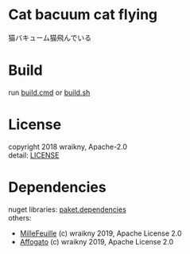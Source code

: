 # Cat bacuum cat flying
猫バキューム猫飛んでいる

# Build
run [build.cmd](build.cmd) or [build.sh](build.sh)

# License
copyright 2018 wraikny, Apache-2.0  
detail: [LICENSE](LICENSE)  

# Dependencies
nuget libraries: [paket.dependencies](paket.dependencies)  
others:
* [MilleFeuille](https://github.com/wraikny/Mille-Feuille) (c) wraikny 2019, Apache License 2.0
* [Affogato](https://github.com/wraikny/Affogato) (c) wraikny 2019, Apache License 2.0
